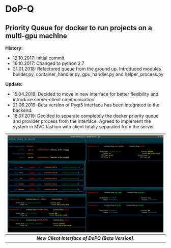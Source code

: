 # DoP-Q
## Priority Queue for docker to run projects on a multi-gpu machine ##

__History:__
+ 12.10.2017: Initial commit.
+ 16.10.2017: Changed to python 2.7
+ 31.01.2018: Refactored queue from the ground up. Introduced modules builder.py, container_handler.py, gpu_handler.py and helper_process.py

__Update:__
+ 15.04.2019: Decided to move in new interface for better flexibility and introduce server-client communication.
+ 21.06.2019: Beta version of Pyqt5 interface has been integrated to the backend.
+ 18.07.2019: Decided to separate completely the docker priority queue and provider process from the interface. Agreed to implement the system in MVC fashion with client totally separated from the server.

![pyqt5_ui](dopq_interface.png)|
:---:|
_**New Client Interface of DoPQ [Beta Version]**_.|
